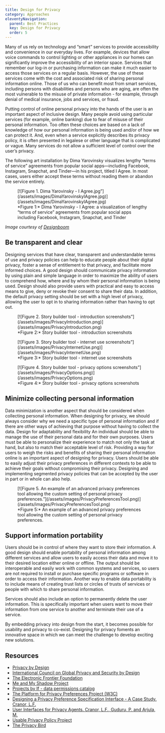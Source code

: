 ```yaml
---
title: Design for Privacy
category: Approaches
eleventyNavigation:
  parent: Best Practices
  key: Design for Privacy
  order: 5
---
```

Many of us rely on technology and “smart” services to provide accessibility and convenience in our everyday lives. For
example, devices that allow voice commands to control lighting or other appliances in our homes can significantly
improve the accessibility of an interior space. Services that remember our log-in or purchasing information can make it
much easier to access those services on a regular basis. However, the use of these services come with the cost and
associated risk of sharing personal information online. Those of us who can benefit most from smart services, including
persons with disabilities and persons who are aging, are often the most vulnerable to the misuse of private
information - for example, through denial of medical insurance, jobs and services, or fraud.

Putting control of online personal privacy into the hands of the user is an important aspect of inclusive design. Many
people avoid using particular services (for example, online banking) due to fear of misuse of their personal
information. Too often these choices are based on a lack of knowledge of how our personal information is being used
and/or of how we can protect it. And, even when a service explicitly describes its privacy policy,  it is often
presented in legalese or other language that is complicated or vague. Many services do not allow a sufficient level of
control over the user’s privacy.

The following art installation by Dima Yarovinsky visualizes lengthy “terms of service” agreements from popular social
apps—including Facebook, Instagram, Snapchat, and Tinder—in his project, titled I Agree. In most cases, users either
accept these terms without reading them or abandon the service entirely.

<!-- markdownlint-disable line-length -->
<figure>
<a name="Figure1"></a> [![Figure 1. Dima Yarovinsky - I Agree.jpg”](/assets/images/DimaYarovinskyIAgree.jpg)](/assets/images/DimaYarovinskyIAgree.jpg)
<figcaption>
*Figure 1:* Dima Yarovinsky - I Agree: a visualization of lengthy “terms of service” agreements from popular social apps including Facebook, Instagram, Snapchat, and Tinder
</figcaption>
</figure>
<!-- markdownlint-enable line-length -->

_Image courtesy of
[Designboom](https://www.designboom.com/readers/dima-yarovinsky-visualizes-facebook-instagram-snapchat-terms-of-service-05-07-2018/)_

## Be transparent and clear

Designing services that have clear, transparent and understandable terms of use and privacy policies can help to educate
people about their digital privacy, foster a sense of entitlement to that privacy, and facilitate more informed choices.
A good design should communicate privacy information by using plain and simple language in order to maximize the ability
of users to comprehend how, where and by whom their personal information is being used. Design should also provide users
with practical and easy to access means to give, deny or revoke their consent to share their data. In addition, the
default privacy setting should be set with a high level of privacy, allowing the user to opt in to sharing information
rather than having to opt out.

<figure>
<a name="Figure2"></a> [![Figure 2. Story builder tool - introduction screenshots”](/assets/images/PrivacyIntroduction.png)](/assets/images/PrivacyIntroduction.png)
<figcaption>
*Figure 2:* Story builder tool - introduction screenshots
</figcaption>
</figure>

<figure>
<a name="Figure3"></a> [![Figure 3. Story builder tool - internet use screenshots”](/assets/images/PrivacyInternetUse.png)](/assets/images/PrivacyInternetUse.png)
<figcaption>
*Figure 3:* Story builder tool - internet use screenshots
</figcaption>
</figure>

<figure>
<a name="Figure4"></a> [![Figure 4. Story builder tool - privacy options
screenshots”](/assets/images/PrivacyOptions.png)](/assets/images/PrivacyOptions.png)
<figcaption>
*Figure 4:* Story builder tool - privacy options screenshots
</figcaption>
</figure>

## Minimize collecting personal information

Data minimization is another aspect that should be considered when collecting personal information. When designing for
privacy, we should always consider why we need a specific type of personal information and if there are other ways of
achieving that purpose without having to collect the data. Design for adaptability and flexibility An individual should
be able to manage the use of their personal data and for their own purposes. Users must be able to personalize their
experience to match not only the task at hand, but also to match their acceptable level of risk. Providing a way for
users to weigh the risks and benefits of sharing their personal information online is an important aspect of designing
for privacy. Users should be able to easily adjust their privacy preferences in different contexts to be able to achieve
their goals without compromising their privacy. Designing and implementing segmented privacy policies that can be
accepted by the user in part or in whole can also help.

<!-- markdownlint-disable line-length -->
<figure>
<a name="Figure5"></a> [![Figure 5. An example of an advanced privacy preferences tool allowing the custom setting of personal privacy preferences.”](/assets/images/PrivacyPreferencesTool.png)](/assets/images/PrivacyPreferencesTool.png)
<figcaption>
*Figure 5:* An example of an advanced privacy preferences tool allowing the custom setting of personal privacy preferences.
</figcaption>
</figure>
<!-- markdownlint-enable line-length -->

## Support information portability

Users should be in control of where they want to store their information. A good design should enable portability of
personal information among different services and allow users to easily access their data and move it to their desired
location either online or offline. The output should be interoperable and easily work with common systems and services,
so users are not required to install or purchase specific programs or software in order to access their information.
Another way to enable data portability is to include means of creating trust lists or circles of trusts of services or
people with which to share personal information.

Services should also include an option to permanently delete the user information. This is specifically important when
users want to move their information from one service to another and terminate their use of a service.

By embedding privacy into design from the start, it becomes possible for usability and privacy to co-exist. Designing
for privacy foments an innovative space in which we can meet the challenge to develop exciting new solutions.

## Resources

* [Privacy by Design](https://en.wikipedia.org/wiki/Privacy_by_design)
* [International Council on Global Privacy and Security by Design](https://gpsbydesign.org/)
* [The Electronic Frontier Foundation](https://www.eff.org/)
* [Me and My Shadow Project](https://myshadow.org/)
* [Projects by If - data permissions catalog](https://catalogue.projectsbyif.com/)
* [The Platform for Privacy Preferences Project (W3C)](https://www.w3.org/TR/P3P11/)
* [Designing a Privacy Preference Specification Interface - A Case Study. Cranor,
  L.F.](https://www.researchgate.net/publication/228773442_Designing_a_Privacy_Preference_Specification_Interface_A_Case_Study)
* [User Interfaces for Privacy Agents. Cranor, L.F., Guduru, P. and Arjula,
  M.](http://lorrie.cranor.org/pubs/privacy-bird-20050714.pdf)
* [Usable Privacy Policy Project](https://usableprivacy.org/)
* [The Privacy Bird](http://www.privacybird.org/)
